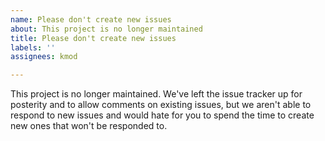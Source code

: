 ```yaml
---
name: Please don't create new issues
about: This project is no longer maintained
title: Please don't create new issues
labels: ''
assignees: kmod

---
```


This project is no longer maintained. We've left the issue tracker up for posterity and to allow comments on existing issues, but we aren't able to respond to new issues and would hate for you to spend the time to create new ones that won't be responded to.
